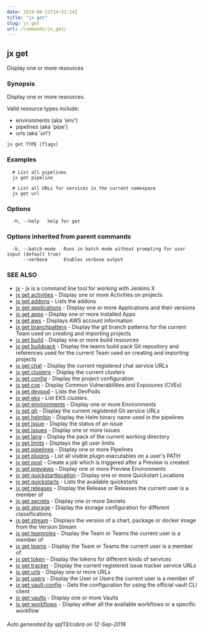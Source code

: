 ```yaml
---
date: 2019-09-12T14:51:14Z
title: "jx get"
slug: jx_get
url: /commands/jx_get/
---
```

## jx get

Display one or more resources

### Synopsis

Display one or more resources. 

Valid resource types include: 

  * environments (aka 'env')  
  * pipelines (aka 'pipe')  
  * urls (aka 'url')

```
jx get TYPE [flags]
```

### Examples

```
  # List all pipelines
  jx get pipeline
  
  # List all URLs for services in the current namespace
  jx get url
```

### Options

```
  -h, --help   help for get
```

### Options inherited from parent commands

```
  -b, --batch-mode   Runs in batch mode without prompting for user input (default true)
      --verbose      Enables verbose output
```

### SEE ALSO

* [jx](/commands/jx/)	 - jx is a command line tool for working with Jenkins X
* [jx get activities](/commands/jx_get_activities/)	 - Display one or more Activities on projects
* [jx get addons](/commands/jx_get_addons/)	 - Lists the addons
* [jx get applications](/commands/jx_get_applications/)	 - Display one or more Applications and their versions
* [jx get apps](/commands/jx_get_apps/)	 - Display one or more installed Apps
* [jx get aws](/commands/jx_get_aws/)	 - Displays AWS account information
* [jx get branchpattern](/commands/jx_get_branchpattern/)	 - Display the git branch patterns for the current Team used on creating and importing projects
* [jx get build](/commands/jx_get_build/)	 - Display one or more build resources
* [jx get buildpack](/commands/jx_get_buildpack/)	 - Display the teams build pack Git repository and references used for the current Team used on creating and importing projects
* [jx get chat](/commands/jx_get_chat/)	 - Display the current registered chat service URLs
* [jx get clusters](/commands/jx_get_clusters/)	 - Display the current clusters
* [jx get config](/commands/jx_get_config/)	 - Display the project configuration
* [jx get cve](/commands/jx_get_cve/)	 - Display Common Vulnerabilities and Exposures (CVEs)
* [jx get devpod](/commands/jx_get_devpod/)	 - Lists the DevPods
* [jx get eks](/commands/jx_get_eks/)	 - List EKS clusters.
* [jx get environments](/commands/jx_get_environments/)	 - Display one or more Environments
* [jx get git](/commands/jx_get_git/)	 - Display the current registered Git service URLs
* [jx get helmbin](/commands/jx_get_helmbin/)	 - Display the Helm binary name used in the pipelines
* [jx get issue](/commands/jx_get_issue/)	 - Display the status of an issue
* [jx get issues](/commands/jx_get_issues/)	 - Display one or more issues
* [jx get lang](/commands/jx_get_lang/)	 - Display the pack of the current working directory
* [jx get limits](/commands/jx_get_limits/)	 - Displays the git user limits
* [jx get pipelines](/commands/jx_get_pipelines/)	 - Display one or more Pipelines
* [jx get plugins](/commands/jx_get_plugins/)	 - List all visible plugin executables on a user's PATH
* [jx get post](/commands/jx_get_post/)	 - Create a job which is triggered after a Preview is created
* [jx get previews](/commands/jx_get_previews/)	 - Display one or more Preview Environments
* [jx get quickstartlocation](/commands/jx_get_quickstartlocation/)	 - Display one or more Quickstart Locations
* [jx get quickstarts](/commands/jx_get_quickstarts/)	 - Lists the available quickstarts
* [jx get releases](/commands/jx_get_releases/)	 - Display the Release or Releases the current user is a member of
* [jx get secrets](/commands/jx_get_secrets/)	 - Display one or more Secrets
* [jx get storage](/commands/jx_get_storage/)	 - Display the storage configuration for different classifications
* [jx get stream](/commands/jx_get_stream/)	 - Displays the version of a chart, package or docker image from the Version Stream
* [jx get teamroles](/commands/jx_get_teamroles/)	 - Display the Team or Teams the current user is a member of
* [jx get teams](/commands/jx_get_teams/)	 - Display the Team or Teams the current user is a member of
* [jx get token](/commands/jx_get_token/)	 - Display the tokens for different kinds of services
* [jx get tracker](/commands/jx_get_tracker/)	 - Display the current registered issue tracker service URLs
* [jx get urls](/commands/jx_get_urls/)	 - Display one or more URLs
* [jx get users](/commands/jx_get_users/)	 - Display the User or Users the current user is a member of
* [jx get vault-config](/commands/jx_get_vault-config/)	 - Gets the configuration for using the official vault CLI client
* [jx get vaults](/commands/jx_get_vaults/)	 - Display one or more Vaults
* [jx get workflows](/commands/jx_get_workflows/)	 - Display either all the available workflows or a specific workflow

###### Auto generated by spf13/cobra on 12-Sep-2019
